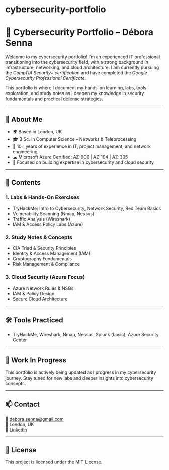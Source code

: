 # cybersecurity-portfolio
# 🔐 Cybersecurity Portfolio – Débora Senna

Welcome to my cybersecurity portfolio! I'm an experienced IT professional transitioning into the cybersecurity field, with a strong background in infrastructure, networking, and cloud architecture. I am currently pursuing the *CompTIA Security+ certification* and have completed the *Google Cybersecurity Professional Certificate*.

This portfolio is where I document my hands-on learning, labs, tools exploration, and study notes as I deepen my knowledge in security fundamentals and practical defense strategies.

---

## 💼 About Me

- 🌍 Based in London, UK
- 🎓 B.Sc. in Computer Science – Networks & Teleprocessing
- 🔧 10+ years of experience in IT, project management, and network engineering
- ☁ Microsoft Azure Certified: AZ-900 | AZ-104 | AZ-305
- 🎯 Focused on building expertise in cybersecurity and cloud security

---

## 🧪 Contents

### 1. Labs & Hands-On Exercises
- TryHackMe: Intro to Cybersecurity, Network Security, Red Team Basics
- Vulnerability Scanning (Nmap, Nessus)
- Traffic Analysis (Wireshark)
- IAM & Access Policy Labs (Azure)

### 2. Study Notes & Concepts
- CIA Triad & Security Principles
- Identity & Access Management (IAM)
- Cryptography Fundamentals
- Risk Management & Compliance

### 3. Cloud Security (Azure Focus)
- Azure Network Rules & NSGs
- IAM & Policy Design
- Secure Cloud Architecture

---

## 🛠 Tools Practiced
- TryHackMe, Wireshark, Nmap, Nessus, Splunk (basic), Azure Security Center

---

## 🚧 Work In Progress

This portfolio is actively being updated as I progress in my cybersecurity journey. Stay tuned for new labs and deeper insights into cybersecurity concepts.

---

## 📫 Contact

📧 debora.senna@gmail.com  
📍 London, UK  
🔗 [LinkedIn](https://www.linkedin.com/in/debora-senna-cloud/)

---

## 📜 License

This project is licensed under the MIT License.
